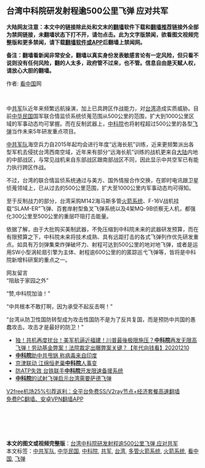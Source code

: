  <h2>台湾中科院研发射程逾500公里飞弹 应对共军</h2> <p class="notice"><b>大陆网友注意：本文中的链接除此处和文末的<a href="https://github.com/bannedbook/fanqiang" >翻墙</a>软件下载和<a href="https://github.com/killgcd/justmysocks/blob/master/README.md">翻墙推荐</a>链接外全部为禁网链接，未翻墙状态下打不开，请勿点击。此为文字版禁闻，欲看图文视频完整版和更多禁闻，请下载<a href="https://github.com/bannedbook/fanqiang">翻墙软件或APP</a>后翻墙上禁闻网。</p><p>备注：翻墙看新闻非常安全，翻墙以真实身份发表敏感言论有一定风险，但只看不说则没有任何风险，翻的人太多，政府管不过来，也不管。信息自由是天赋人权，请放心大胆的翻墙。</b></p>  <div class="entry"> <p>作者: <span class='wp_keywordlink_affiliate'><a href="https://www.secretchina.com/" title="看中国" target="_blank">看中国</a></span>网</p> <p></br></p> <p>中<a href="https://www.bannedbook.org/bnews/tag/%e5%85%b1%e5%86%9b/" class="st_tag internal_tag" rel="tag" title="标签 共军 下的日志">共军</a>队近年来频繁远航操演，加上已具跨区作战能力，对<a href="https://www.bannedbook.org/bnews/tag/%e5%8f%b0%e6%b9%be/" class="st_tag internal_tag" rel="tag" title="标签 台湾 下的日志">台湾</a>造成实质威胁。目前<a href="https://www.bannedbook.org/bnews/tag/%e4%b8%ad%e5%8d%8e%e6%b0%91%e5%9b%bd/" class="st_tag internal_tag" rel="tag" title="标签 中华民国 下的日志">中华民国</a>国军联合情监侦系统侦蒐范围从500公里的范围，扩大到1000公里区域的军事动态均可掌握。而在反制武器上，<a href="https://www.bannedbook.org/bnews/tag/%e4%b8%ad%e7%a7%91%e9%99%a2/" class="st_tag internal_tag" rel="tag" title="标签 中科院 下的日志">中科院</a>也将射程超过500公里的各型<a href="https://www.bannedbook.org/bnews/tag/%e9%a3%9e%e5%bc%b9/" class="st_tag internal_tag" rel="tag" title="标签 飞弹 下的日志">飞弹</a>当作未来5年研发重点项目。</p> <p><a href="https://www.bannedbook.org/bnews/tag/%e4%b8%ad%e5%85%b1%e5%86%9b%e9%98%9f/" class="st_tag internal_tag" rel="tag" title="标签 中共军队 下的日志">中共军队</a>海空兵力自2015年起均会进行年度“远海长航”训练，近来更频繁派出各型军机去侵扰台湾西南空域，近年来有部分“远海长航”训练的战机更来自<span class='wp_keywordlink_affiliate'><a href="https://www.bannedbook.org/" title="大陆" target="_blank">大陆</a></span>内地的中部战区，与常见战机来自东部战区跟南部战区不同，因此显示中共空军已有能力执行跨区作战。</p>  <p>不过，台湾的联合情监侦系统通过与美方、国外情报合作交换，在即时电讯跟卫星侦蒐领域上，已从过去的500公里范围，扩大至1000公里内军事动态均可得知。</p> <p>至于反制战力的部分，台湾采购M142海马斯多管<a href="https://www.bannedbook.org/bnews/tag/%e7%81%ab%e7%ae%ad%e7%b3%bb%e7%bb%9f/" class="st_tag internal_tag" rel="tag" title="标签 火箭系统 下的日志">火箭系统</a>、F-16V战机挂载“SLAM-ER”飞弹、百套岸射型鱼叉飞弹系统以及4架MQ-9B侦察无人机，都强化300公里至500公里的重层吓阻打击能量。</p> <p>依据了解，由于大批购买美制武器，不免压缩到中科院未来的武器研发预算，而在有限预算之下，中科院未来将技术成熟、具有远距打击的各式飞弹列作优先研发重点。如具有万剑弹集束炸弹破坏力、射程可达到500公里的地对地飞弹，或者是运用SW小型涡轮扇引擎为主体、射程逾600公里的的匿踪巡弋飞弹等，皆将是中科院新增科研案的重点之一。</p> <p>网友留言<br />“阻敌于家园之外”</p>  <p>“赞,中科院加油！”</p> <p>“中共根本不敢打啊，因为承受不起反击啊！”</p> <p>“台湾从防卫性国防转型成为攻击性国防不是为了反共复国，而是预防中共国的愚蠢攻击。攻击才是最好的防卫！”</p> <ul class='op-related-articles' title='相关阅读'> <li><a href='https://www.bannedbook.org/bnews/taiwannews/20201210/1445427.html' target='_blank'>独！共机再度扰台！美军机逼近福建！川普最後极限施压？<b>中科院</b>再发无限高飞弹！劳动基金弊案！法院裁定出曝弊案关键？【年代向钱看】20201210</a></li> <li><a href='https://www.bannedbook.org/bnews/cnnews/20201129/1439140.html' target='_blank'><b>中科院</b>助中共甩锅 称病毒来自印度</a></li> <li><a href='https://www.bannedbook.org/bnews/cbnews/20201127/1437940.html' target='_blank'>京津联动 江绵恒老巢<b>中科院</b>人事变</a></li> <li><a href='https://www.bannedbook.org/bnews/taiwannews/20201015/1414231.html' target='_blank'>防ATP失效 台铁联手<b>中科院</b>开发限速备援系统</a></li> <li><a href='https://www.bannedbook.org/bnews/taiwannews/20201007/1409516.html' target='_blank'><b>中科院</b>的试射飞弹启示台湾需要萨德飞弹</a></li> </ul> <p class="texttj"> <a href="https://github.com/bannedbook/fanqiang/wiki/V2ray%E6%9C%BA%E5%9C%BA" target="_blank">V2free机场25%引荐返利：全平台免费SS/V2ray节点+经济套餐高速翻墙</a><br/> <a href="https://github.com/bannedbook/fanqiang/wiki/%E7%A6%81%E9%97%BB%E7%BD%91%E5%AE%89%E5%8D%93%E7%BF%BB%E5%A2%99%E6%96%B0%E9%97%BBAPP" target="_blank">免费PC翻墙、安卓VPN翻墙APP</a></p><p></br></br><br /> </br></p> <a name='sharetosocial'></a>       <div><b>本文的图文或视频完整版</b>：<a href='https://www.bannedbook.org/bnews/comments/20201217/1449675.html'>台湾中科院研发射程逾500公里飞弹 应对共军</a></div>  </div><!--END ENTRY--> <div class="postfooter"> <div>本文标签：<a href="https://www.bannedbook.org/bnews/tag/%e4%b8%ad%e5%85%b1%e5%86%9b%e9%98%9f/" rel="tag">中共军队</a>, <a href="https://www.bannedbook.org/bnews/tag/%e4%b8%ad%e5%8d%8e%e6%b0%91%e5%9b%bd/" rel="tag">中华民国</a>, <a href="https://www.bannedbook.org/bnews/tag/%e4%b8%ad%e7%a7%91%e9%99%a2/" rel="tag">中科院</a>, <a href="https://www.bannedbook.org/bnews/tag/%e5%85%b1%e5%86%9b/" rel="tag">共军</a>, <a href="https://www.bannedbook.org/bnews/tag/%e5%8f%b0%e6%b9%be/" rel="tag">台湾</a>, <a href="https://www.bannedbook.org/bnews/tag/%e5%a4%9a%e7%ae%a1%e7%81%ab%e7%ae%ad%e7%b3%bb%e7%bb%9f/" rel="tag">多管火箭系统</a>, <a href="https://www.bannedbook.org/bnews/tag/%e7%81%ab%e7%ae%ad%e7%b3%bb%e7%bb%9f/" rel="tag">火箭系统</a>, <a href="https://www.bannedbook.org/bnews/tag/%e7%9c%8b%e4%b8%ad%e5%9b%bd/" rel="tag">看中国</a>, <a href="https://www.bannedbook.org/bnews/tag/%e9%a3%9e%e5%bc%b9/" rel="tag">飞弹</a></div>  </div><!--END POSTFOOTER--> 